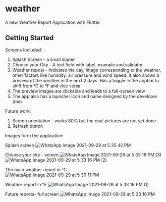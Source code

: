 # weather

A new Weather Report Application with Flutter.

## Getting Started

Screens Included: 
1. Splash Screen - a small loader 
2. Choose your City - A text field with label, example and validator
3. Weather repost - Indicates the day, image corresponding to the weather, other factors like humidity, air pressure and wind speed. It also shows a preview of the weather in the next 2 days. Has a toggle in the appbar to shift from °C to °F and vice versa
4. The preview images are clickable and leads to a full-screen view
5. The app also has a launcher icon and name designed by the developer (me)


Future work:
1. Screen orientation - works 80% but the cool pictures are not yet done
2. Refresh button


Images form the application: 

Splash screen 
![WhatsApp Image 2021-09-29 at 5 35 42 PM](https://user-images.githubusercontent.com/37563590/135302795-20b01368-6cfa-4d1c-a58b-4ee82e0b4a72.jpeg)




Choose your city - screen 
![WhatsApp Image 2021-09-29 at 5 33 16 PM (3)](https://user-images.githubusercontent.com/37563590/135302844-dbfe4194-5a62-4a0c-a754-0666f7222ff9.jpeg)
![WhatsApp Image 2021-09-29 at 5 33 16 PM (2)](https://user-images.githubusercontent.com/37563590/135302851-8eddb370-3cd2-429a-9fbf-ef873d088c72.jpeg)





The main weather report in °C
![WhatsApp Image 2021-09-29 at 5 30 11 PM](https://user-images.githubusercontent.com/37563590/135302900-558cc8fb-a176-4df0-ba9a-167ef247dd7b.jpeg)





Weather report in °F
![WhatsApp Image 2021-09-29 at 5 33 16 PM (1)](https://user-images.githubusercontent.com/37563590/135302937-bab9255a-1806-4c76-b55e-98c4dbf77cc2.jpeg)





Future reports- full screen
![WhatsApp Image 2021-09-29 at 5 33 16 PM](https://user-images.githubusercontent.com/37563590/135302992-cf02e693-9e0e-4adb-9eb5-9848163a2afe.jpeg)
